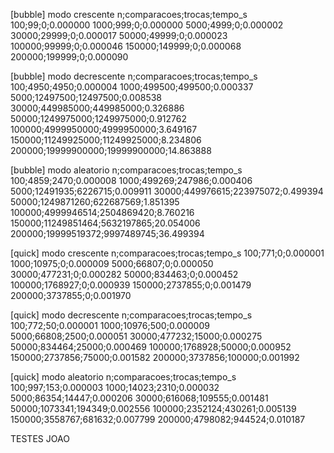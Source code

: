 [bubble] modo crescente
n;comparacoes;trocas;tempo_s
100;99;0;0.000000
1000;999;0;0.000000
5000;4999;0;0.000002
30000;29999;0;0.000017
50000;49999;0;0.000023
100000;99999;0;0.000046
150000;149999;0;0.000068
200000;199999;0;0.000090

[bubble] modo decrescente
n;comparacoes;trocas;tempo_s
100;4950;4950;0.000004
1000;499500;499500;0.000337
5000;12497500;12497500;0.008538
30000;449985000;449985000;0.326886
50000;1249975000;1249975000;0.912762
100000;4999950000;4999950000;3.649167
150000;11249925000;11249925000;8.234806
200000;19999900000;19999900000;14.863888

[bubble] modo aleatorio
n;comparacoes;trocas;tempo_s
100;4859;2470;0.000008
1000;499269;247986;0.000406
5000;12491935;6226715;0.009911
30000;449976615;223975072;0.499394
50000;1249871260;622687569;1.851395
100000;4999946514;2504869420;8.760216
150000;11249851464;5632197865;20.054006
200000;19999519372;9997489745;36.499394

[quick] modo crescente
n;comparacoes;trocas;tempo_s
100;771;0;0.000001
1000;10975;0;0.000009
5000;66807;0;0.000050
30000;477231;0;0.000282
50000;834463;0;0.000452
100000;1768927;0;0.000939
150000;2737855;0;0.001479
200000;3737855;0;0.001970

[quick] modo decrescente
n;comparacoes;trocas;tempo_s
100;772;50;0.000001
1000;10976;500;0.000009
5000;66808;2500;0.000051
30000;477232;15000;0.000275
50000;834464;25000;0.000469
100000;1768928;50000;0.000952
150000;2737856;75000;0.001582
200000;3737856;100000;0.001992

[quick] modo aleatorio
n;comparacoes;trocas;tempo_s
100;997;153;0.000003
1000;14023;2310;0.000032
5000;86354;14447;0.000206
30000;616068;109555;0.001481
50000;1073341;194349;0.002556
100000;2352124;430261;0.005139
150000;3558767;681632;0.007799
200000;4798082;944524;0.010187

TESTES JOAO